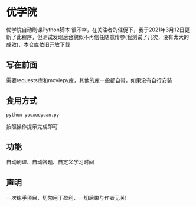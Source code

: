 # 优学院
 优学院自动刷课Python脚本
 很不幸，在关注者的催促下，我于2021年3月12日更新了此程序，但测试发现后台貌似不再信任随意传参(我测试了几次，没有太大的成效)，本仓库依旧开放下载
## 写在前面
 需要requests库和moviepy库，其他的库一般都自带，如果没有自行安装
## 食用方式
    python youxueyuan.py
按照操作提示完成即可

## 功能
自动刷课、自动答题、自定义学习时间
## 声明
一次练手项目，切勿用于盈利，一切后果与作者无关!
